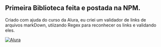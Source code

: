 ## Primeira Biblioteca feita e postada na NPM. 
Criado com ajuda do curso da Alura, eu criei um validador de links de arquivos markDown, utiizando Regex para reconhecer os links e validando eles.


<a href="https://cursos.alura.com.br/loginForm?urlAfterLogin=%5BaHR0cHM6Ly9jdXJzb3MuYWx1cmEuY29tLmJyL2wlNUQ%5D">
     <img align"center" alt="Alura" src="https://img.shields.io/badge/Alura-0077B5?style=for-the-badge&logo=Alura&logoColor=white">
</a>
